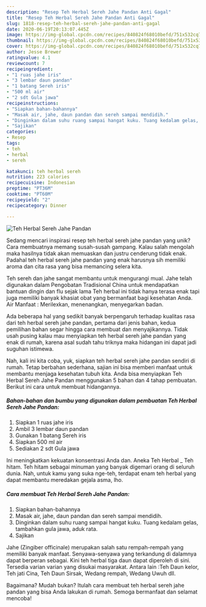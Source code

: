 ```yaml
---
description: "Resep Teh Herbal Sereh Jahe Pandan Anti Gagal"
title: "Resep Teh Herbal Sereh Jahe Pandan Anti Gagal"
slug: 1818-resep-teh-herbal-sereh-jahe-pandan-anti-gagal
date: 2020-06-19T20:13:07.445Z
image: https://img-global.cpcdn.com/recipes/840824f68010befd/751x532cq70/teh-herbal-sereh-jahe-pandan-foto-resep-utama.jpg
thumbnail: https://img-global.cpcdn.com/recipes/840824f68010befd/751x532cq70/teh-herbal-sereh-jahe-pandan-foto-resep-utama.jpg
cover: https://img-global.cpcdn.com/recipes/840824f68010befd/751x532cq70/teh-herbal-sereh-jahe-pandan-foto-resep-utama.jpg
author: Jesse Brewer
ratingvalue: 4.1
reviewcount: 7
recipeingredient:
- "1 ruas jahe iris"
- "3 lembar daun pandan"
- "1 batang Sereh iris"
- "500 ml air"
- "2 sdt Gula jawa"
recipeinstructions:
- "Siapkan bahan-bahannya"
- "Masak air, jahe, daun pandan dan sereh sampai mendidih."
- "Dinginkan dalam suhu ruang sampai hangat kuku. Tuang kedalam gelas, tambahkan gula jawa, aduk rata."
- "Sajikan"
categories:
- Resep
tags:
- teh
- herbal
- sereh

katakunci: teh herbal sereh 
nutrition: 223 calories
recipecuisine: Indonesian
preptime: "PT36M"
cooktime: "PT60M"
recipeyield: "2"
recipecategory: Dinner

---
```



![Teh Herbal Sereh Jahe Pandan](https://img-global.cpcdn.com/recipes/840824f68010befd/751x532cq70/teh-herbal-sereh-jahe-pandan-foto-resep-utama.jpg)

Sedang mencari inspirasi resep teh herbal sereh jahe pandan yang unik? Cara membuatnya memang susah-susah gampang. Kalau salah mengolah maka hasilnya tidak akan memuaskan dan justru cenderung tidak enak. Padahal teh herbal sereh jahe pandan yang enak harusnya sih memiliki aroma dan cita rasa yang bisa memancing selera kita.

Teh sereh dan jahe sangat membantu untuk mengurangi mual. Jahe telah digunakan dalam Pengobatan Tradisional China untuk mendapatkan bantuan dingin dan flu sejak lama Teh herbal ini tidak hanya terasa enak tapi juga memiliki banyak khasiat obat yang bermanfaat bagi kesehatan Anda. Air Manfaat : Merilexkan, menenangkan, menyegarkan badan.

Ada beberapa hal yang sedikit banyak berpengaruh terhadap kualitas rasa dari teh herbal sereh jahe pandan, pertama dari jenis bahan, kedua pemilihan bahan segar hingga cara membuat dan menyajikannya. Tidak usah pusing kalau mau menyiapkan teh herbal sereh jahe pandan yang enak di rumah, karena asal sudah tahu triknya maka hidangan ini dapat jadi suguhan istimewa.


Nah, kali ini kita coba, yuk, siapkan teh herbal sereh jahe pandan sendiri di rumah. Tetap berbahan sederhana, sajian ini bisa memberi manfaat untuk membantu menjaga kesehatan tubuh kita. Anda bisa menyiapkan Teh Herbal Sereh Jahe Pandan menggunakan 5 bahan dan 4 tahap pembuatan. Berikut ini cara untuk membuat hidangannya.

<!--inarticleads1-->

##### Bahan-bahan dan bumbu yang digunakan dalam pembuatan Teh Herbal Sereh Jahe Pandan:

1. Siapkan 1 ruas jahe iris
1. Ambil 3 lembar daun pandan
1. Gunakan 1 batang Sereh iris
1. Siapkan 500 ml air
1. Sediakan 2 sdt Gula jawa


Ini meningkatkan kekuatan konsentrasi Anda dan. Aneka Teh Herbal _ Teh hitam. Teh hitam sebagai minuman yang banyak digemari orang di seluruh dunia. Nah, untuk kamu yang suka nge-teh, terdapat enam teh herbal yang dapat membantu meredakan gejala asma, lho. 

<!--inarticleads2-->

##### Cara membuat Teh Herbal Sereh Jahe Pandan:

1. Siapkan bahan-bahannya
1. Masak air, jahe, daun pandan dan sereh sampai mendidih.
1. Dinginkan dalam suhu ruang sampai hangat kuku. Tuang kedalam gelas, tambahkan gula jawa, aduk rata.
1. Sajikan


Jahe (Zingiber officinale) merupakan salah satu rempah-rempah yang memiliki banyak manfaat. Senyawa-senyawa yang terkandung di dalamnya dapat berperan sebagai. Kini teh herbal tiga daun dapat diperoleh di sini. Tersedia varian varian yang disukai masyarakat. Antara lain :Teh Daun kelor, Teh jati Cina, Teh Daun Sirsak, Wedang rempah, Wedang Uwuh dll. 

Bagaimana? Mudah bukan? Itulah cara membuat teh herbal sereh jahe pandan yang bisa Anda lakukan di rumah. Semoga bermanfaat dan selamat mencoba!
